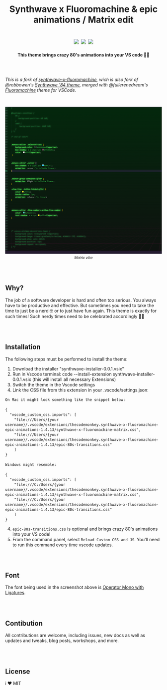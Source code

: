 <h1 align="center" >  Synthwave x Fluoromachine & epic animations / Matrix edit <br/><br/>


  <img src="https://img.shields.io/visual-studio-marketplace/i/TheCodemonkey.synthwave-x-fluoromachine-epic-animations?color=%2340eeff&logo=visualstudio&logoColor=%2340eeff&style=flat-square"/>
  <img src="https://img.shields.io/visual-studio-marketplace/d/TheCodemonkey.synthwave-x-fluoromachine-epic-animations?color=%2340eeff&logo=visualstudio&logoColor=%2340eeff&style=flat-square"/>
    <img src="https://img.shields.io/visual-studio-marketplace/last-updated/TheCodemonkey.synthwave-x-fluoromachine-epic-animations?color=%2340eeff&logo=visualstudio&logoColor=%2340eeff&style=flat-square"/>
</h1> 

<p align="center"><strong>This theme brings crazy 80's animations into your VS code 🚀🎉 </strong></p>



<br/><br/>

*This is a fork of <a href="https://github.com/webrender/synthwave-x-fluoromachine">synthwave-x-fluoromachine</a>, wich is also fork of @robbowen's [Synthwave '84 theme](https://marketplace.visualstudio.com/items?itemName=RobbOwen.synthwave-vscode), merged with @fullerenedream's [Fluoromachine](https://colorsublime.github.io/themes/FluoroMachine/) theme for VSCode.*

<br/>

<p align="center">
  <img src="synthwave-x-fluoromachine.css - thecodemonkey.synthwave-x-fluoromachine-epic-animations-1.4.13 - Visual Studio Code [Unsupported] 18.06.2022 13_26_43.png" /><br/>
  <i style="font-size: .8em">Matrix vibe</i>
</p>

<br/> <br/>


## Why?

The job of a software developer is hard and often too serious. You always have to be productive and effective. But sometimes you need to take the time to just be a nerd 🤓 or to just have fun again. This theme is exactly for such times! Such nerdy times need to be celebrated accordingly 🎉🦄

<br/> <br/>

## Installation 

The following steps must be performed to install the theme:

1. Download the installer "synthwave-installer-0.0.1.vsix"
2. Run in Vscode terminal: code --install-extension synthwave-installer-0.0.1.vsix (this will install all necessary Extensions)
3. Switch the theme in the Vscode settings
4. Link the CSS file from this extension in your .vscode/settings.json: 

```
On Mac it might look something like the snippet below:

{
  "vscode_custom_css.imports": [
    "file:///Users/{your username}/.vscode/extensions/thecodemonkey.synthwave-x-fluoromachine-epic-animations-1.4.13/synthwave-x-fluoromachine-matrix.css",
    "file:///Users/{your username}/.vscode/extensions/thecodemonkey.synthwave-x-fluoromachine-epic-animations-1.4.13/epic-80s-transitions.css"
    ]
}

Windows might resemble:

{
  "vscode_custom_css.imports": [
    "file:///C:/Users/{your username}/.vscode/extensions/thecodemonkey.synthwave-x-fluoromachine-epic-animations-1.4.13/synthwave-x-fluoromachine-matrix.css",
    "file:///C:/Users/{your username}/.vscode/extensions/thecodemonkey.synthwave-x-fluoromachine-epic-animations-1.4.13/epic-80s-transitions.css"
    ]
}
```

4. `epic-80s-transitions.css` is optional and brings crazy 80's animations into your VS code!
5. From the command panel, select `Reload Custom CSS and JS`. You'll need to run this command every time vscode updates.


<br/><br/>

## Font
The font being used in the screenshot above is [Operator Mono with Ligatures](https://github.com/kiliman/operator-mono-lig).


<br/><br/>

## Contibution
All contributions are welcome, including issues, new docs as well as updates and tweaks, blog posts, workshops, and more.


<br/><br/>

## License
i ❤️ MIT
